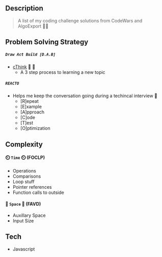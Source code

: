 ## Description
>A list of my coding challenge solutions from CodeWars and AlgoExport 👨‍💻

## Problem Solving Strategy 
##### ```Draw Act Build [D.A.B]```
- [cThink](https://github.com/getromandev/cThink) 👀 🤔
    - A 3 step process to learning a new topic

##### ```REACTO```
- Helps me keep the conversation going during a techincal interview 👔
    - [R]epeat
    - [E]xample
    - [A]pproach
    - [C]ode
    - [T]est
    - [O]ptimization

## Complexity
#### ⏲️ ```Time``` ⏲️ (FOCLP)
- Operations
- Comparisons
- Loop stuff
- Pointer references
- Function calls to outside

#### 🚀 ```Space``` 🚀 (FAVD)
- Auxillary Space
- Input Size

## Tech
- Javascript